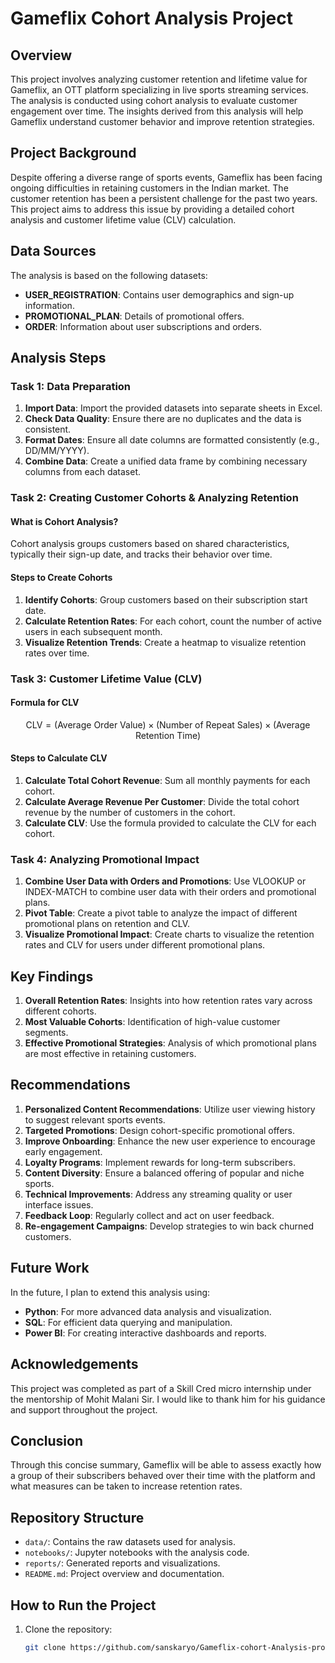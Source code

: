 # Gameflix Cohort Analysis Project

## Overview

This project involves analyzing customer retention and lifetime value for Gameflix, an OTT platform specializing in live sports streaming services. The analysis is conducted using cohort analysis to evaluate customer engagement over time. The insights derived from this analysis will help Gameflix understand customer behavior and improve retention strategies.

## Project Background

Despite offering a diverse range of sports events, Gameflix has been facing ongoing difficulties in retaining customers in the Indian market. The customer retention has been a persistent challenge for the past two years. This project aims to address this issue by providing a detailed cohort analysis and customer lifetime value (CLV) calculation.

## Data Sources

The analysis is based on the following datasets:
- **USER_REGISTRATION**: Contains user demographics and sign-up information.
- **PROMOTIONAL_PLAN**: Details of promotional offers.
- **ORDER**: Information about user subscriptions and orders.

## Analysis Steps

### Task 1: Data Preparation

1. **Import Data**: Import the provided datasets into separate sheets in Excel.
2. **Check Data Quality**: Ensure there are no duplicates and the data is consistent.
3. **Format Dates**: Ensure all date columns are formatted consistently (e.g., DD/MM/YYYY).
4. **Combine Data**: Create a unified data frame by combining necessary columns from each dataset.

### Task 2: Creating Customer Cohorts & Analyzing Retention

#### What is Cohort Analysis?
Cohort analysis groups customers based on shared characteristics, typically their sign-up date, and tracks their behavior over time.

#### Steps to Create Cohorts
1. **Identify Cohorts**: Group customers based on their subscription start date.
2. **Calculate Retention Rates**: For each cohort, count the number of active users in each subsequent month.
3. **Visualize Retention Trends**: Create a heatmap to visualize retention rates over time.

### Task 3: Customer Lifetime Value (CLV)

#### Formula for CLV
$$
\text{CLV} = (\text{Average Order Value}) \times (\text{Number of Repeat Sales}) \times (\text{Average Retention Time})
$$


#### Steps to Calculate CLV
1. **Calculate Total Cohort Revenue**: Sum all monthly payments for each cohort.
2. **Calculate Average Revenue Per Customer**: Divide the total cohort revenue by the number of customers in the cohort.
3. **Calculate CLV**: Use the formula provided to calculate the CLV for each cohort.

### Task 4: Analyzing Promotional Impact

1. **Combine User Data with Orders and Promotions**: Use VLOOKUP or INDEX-MATCH to combine user data with their orders and promotional plans.
2. **Pivot Table**: Create a pivot table to analyze the impact of different promotional plans on retention and CLV.
3. **Visualize Promotional Impact**: Create charts to visualize the retention rates and CLV for users under different promotional plans.

## Key Findings

1. **Overall Retention Rates**: Insights into how retention rates vary across different cohorts.
2. **Most Valuable Cohorts**: Identification of high-value customer segments.
3. **Effective Promotional Strategies**: Analysis of which promotional plans are most effective in retaining customers.

## Recommendations

1. **Personalized Content Recommendations**: Utilize user viewing history to suggest relevant sports events.
2. **Targeted Promotions**: Design cohort-specific promotional offers.
3. **Improve Onboarding**: Enhance the new user experience to encourage early engagement.
4. **Loyalty Programs**: Implement rewards for long-term subscribers.
5. **Content Diversity**: Ensure a balanced offering of popular and niche sports.
6. **Technical Improvements**: Address any streaming quality or user interface issues.
7. **Feedback Loop**: Regularly collect and act on user feedback.
8. **Re-engagement Campaigns**: Develop strategies to win back churned customers.

## Future Work

In the future, I plan to extend this analysis using:
- **Python**: For more advanced data analysis and visualization.
- **SQL**: For efficient data querying and manipulation.
- **Power BI**: For creating interactive dashboards and reports.

## Acknowledgements

This project was completed as part of a Skill Cred micro internship under the mentorship of Mohit Malani Sir. I would like to thank him for his guidance and support throughout the project.

## Conclusion

Through this concise summary, Gameflix will be able to assess exactly how a group of their subscribers behaved over their time with the platform and what measures can be taken to increase retention rates.

## Repository Structure

- `data/`: Contains the raw datasets used for analysis.
- `notebooks/`: Jupyter notebooks with the analysis code.
- `reports/`: Generated reports and visualizations.
- `README.md`: Project overview and documentation.

## How to Run the Project

1. Clone the repository:
   ```bash
   git clone https://github.com/sanskaryo/Gameflix-cohort-Analysis-project.git
